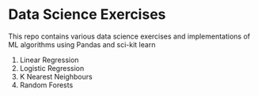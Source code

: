 <h1> Data Science Exercises </h2>

This repo contains various data science exercises and implementations of ML algorithms using Pandas and sci-kit learn 
1. Linear Regression
2. Logistic Regression
3. K Nearest Neighbours
4. Random Forests

